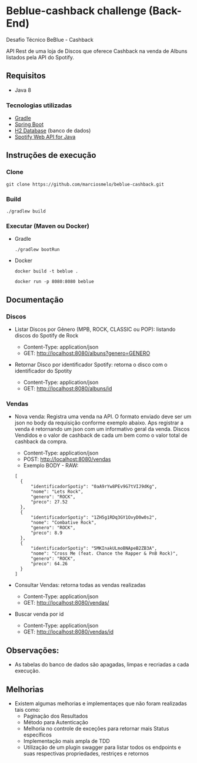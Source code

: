 # Beblue-cashback challenge (Back-End)
Desafio Técnico BeBlue - Cashback

API Rest de uma loja de Discos que oferece Cashback na venda de Albuns listados pela API do Spotify.

## Requisitos
- Java 8

### Tecnologias utilizadas
- [Gradle](https://gradle.org/)
- [Spring Boot](https://spring.io/projects/spring-boot)
- [H2 Database](https://www.h2database.com/) (banco de dados)
- [Spotify Web API for Java](https://github.com/thelinmichael/spotify-web-api-java)

## Instruções de execução

### Clone
```git clone https://github.com/marciosmelo/beblue-cashback.git```

### Build
```./gradlew build```

### Executar (Maven ou Docker)
- Gradle

  ``````./gradlew bootRun``````

- Docker

  ```docker build -t beblue .```
  
  ```docker run -p 8080:8080 beblue```

## Documentação

### Discos
* Listar Discos por Gênero (MPB, ROCK, CLASSIC ou POP): listando discos do Spotify de Rock
  * Content-Type: application/json
  * GET: [http://localhost:8080/albuns?genero=GENERO](http://localhost:8080/albuns?genero=rock)
  
* Retornar Disco por identificador Spotify: retorna o disco com o identificador do Spotity  
  * Content-Type: application/json
  * GET: [http://localhost:8080/albuns/id](http://localhost:8080/albuns/http://localhost:8080/albuns/71ZubYRSrVxjpF6OxNhb1j)
   
### Vendas
* Nova venda: Registra uma venda na API. O formato enviado deve ser um json no body da requisição conforme exemplo abaixo. Aps registrar a venda é retornando um json com um informativo geral da venda. Discos Vendidos e o valor de cashback de cada um bem como o valor total de cashback da compra.
  * Content-Type: application/json
  * POST: [http://localhost:8080/vendas](http://localhost:8080/vendas)
  * Exemplo BODY - RAW:
  ```
  [
    {
        "identificadorSpotiy": "0aA9rYw8PEv9G7tVIJ9dKg",
        "nome": "Lets Rock",
        "genero": "ROCK",
        "preco": 27.52
    },
    {
        "identificadorSpotiy": "1ZH5g1RDq3GY1OvyD0w0s2",
        "nome": "Combative Rock",
        "genero": "ROCK",
        "preco": 8.9
    },
    {
        "identificadorSpotiy": "5MKInakULmoBNApeB2ZB3A",
        "nome": "Cross Me (feat. Chance the Rapper & PnB Rock)",
        "genero": "ROCK",
        "preco": 64.26
    }
  ]
  ```

* Consultar Vendas: retorna todas as vendas realizadas
  * Content-Type: application/json
  * GET: [http://localhost:8080/vendas/](http://localhost:8080/vendas/)
 
  
* Buscar venda por id
  * Content-Type: application/json
  * GET: [http://localhost:8080/vendas/id](http://localhost:8080/vendas/1)
   
## Observações:

* As tabelas do banco de dados são apagadas, limpas e recriadas a cada execução.

## Melhorias 

* Existem algumas melhorias e implementaçes que não foram realizadas tais como:
  * Paginação dos Resultados
  * Método para Autenticação
  * Melhoria no controle de exceções para retornar mais Status específicos
  * Implementação mais ampla de TDD
  * Utilização de um plugin swagger para listar todos os endpoints e suas respectivas propriedades, restriçes e retornos


